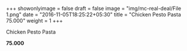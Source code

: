 +++
showonlyimage = false
draft = false
image = "img/mc-real-deal/File 1.png"
date = "2016-11-05T18:25:22+05:30"
title = "Chicken Pesto Pasta 75.000"
weight = 1
+++

Chicken Pesto Pasta

**75.000**
